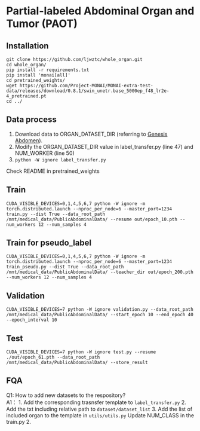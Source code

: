 # Partial-labeled Abdominal Organ and Tumor (PAOT)
## Installation

```
git clone https://github.com/ljwztc/whole_organ.git
cd whole_organ/
pip install -r requirements.txt
pip install 'monai[all]'
cd pretrained_weights/
wget https://github.com/Project-MONAI/MONAI-extra-test-data/releases/download/0.8.1/swin_unetr.base_5000ep_f48_lr2e-4_pretrained.pt
cd ../
```

## Data process
1. Download data to ORGAN_DATASET_DIR (referring to [Genesis Abdomen](https://github.com/MrGiovanni/GenesisLung#1-download-data-assembly-1)).
2. Modify the ORGAN_DATASET_DIR value in label_transfer.py (line 47) and NUM_WORKER (line 50)
3. ```python -W ignore label_transfer.py```


Check README in pretrained_weights

## Train
```
CUDA_VISIBLE_DEVICES=0,1,4,5,6,7 python -W ignore -m torch.distributed.launch --nproc_per_node=6 --master_port=1234 train.py --dist True --data_root_path /mnt/medical_data/PublicAbdominalData/ --resume out/epoch_10.pth --num_workers 12 --num_samples 4
```

## Train for pseudo_label
```
CUDA_VISIBLE_DEVICES=0,1,4,5,6,7 python -W ignore -m torch.distributed.launch --nproc_per_node=6 --master_port=1234 train_pseudo.py --dist True --data_root_path /mnt/medical_data/PublicAbdominalData/ --teacher_dir out/epoch_200.pth --num_workers 12 --num_samples 4
```

## Validation
```
CUDA_VISIBLE_DEVICES=7 python -W ignore validation.py --data_root_path /mnt/medical_data/PublicAbdominalData/ --start_epoch 10 --end_epoch 40 --epoch_interval 10
```

## Test
```
CUDA_VISIBLE_DEVICES=7 python -W ignore test.py --resume ./out/epoch_61.pth --data_root_path /mnt/medical_data/PublicAbdominalData/ --store_result
```

## FQA

Q1: How to add new datasets to the respository?  
A1： 1. Add the corresponding trasnsfer template to `label_transfer.py` 2. Add the txt including relative path to `dataset/dataset_list` 3. Add the list of included organ to the template in `utils/utils.py` Update NUM_CLASS in the train.py 
2. 
